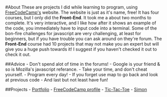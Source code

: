 #About
These are projects I did while learning to program, using [FreeCodeCamp's](https://freecodecamp.com) website.
The website is just as it's name, free! It has four courses, but I only did the **Front-End**. It took me a about two
months to complete. It's very interactive, and I like how after it shows an example of the code, you immediately
have to input code into a terminal. Some of the bon-fire challenges for javascript are very challenging, at least
for beginners, but if you have trouble you can ask around on they're forum. The **Front-End** course had 10 projects
that may not make you an expert but will give you a huge push towards it! I suggest if you haven't checked it out to 
check it out.

##Advice
        - Don't spend alot of time in the forums!
        - Google is your friend & so is Mozilla's javascript referance.
        - Take your time, and don't cheat yourself.
        - Program every day!
        - If you forget use map to go back and look at previous code
        - And last but not least have fun!
        
##Projects
        - <a href="http://codepen.io/draxem/full/rLVjPg/">Portfolio</a>
        - <a href="https://www.freecodecamp.com/draxem1">FreeCodeCamp profile</a>
        - <a href="https://draxem1.github.io/TicTacToe/">Tic-Tac-Toe</a>
        - <a href="https://draxem1.github.io/Simon/">Simon</a>

